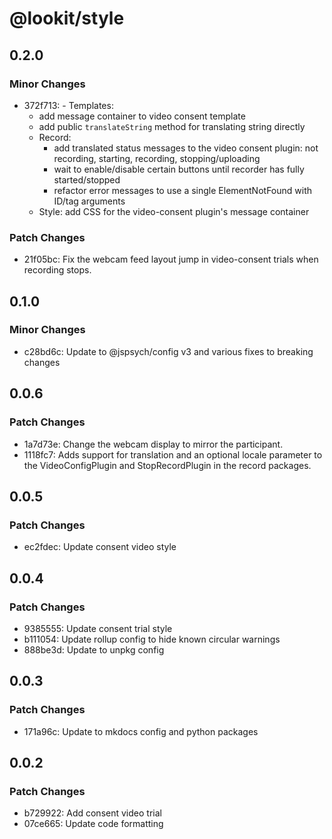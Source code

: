 # @lookit/style

## 0.2.0

### Minor Changes

- 372f713: - Templates:
  - add message container to video consent template
  - add public `translateString` method for translating string directly
  - Record:
    - add translated status messages to the video consent plugin: not recording,
      starting, recording, stopping/uploading
    - wait to enable/disable certain buttons until recorder has fully
      started/stopped
    - refactor error messages to use a single ElementNotFound with ID/tag
      arguments
  - Style: add CSS for the video-consent plugin's message container

### Patch Changes

- 21f05bc: Fix the webcam feed layout jump in video-consent trials when
  recording stops.

## 0.1.0

### Minor Changes

- c28bd6c: Update to @jspsych/config v3 and various fixes to breaking changes

## 0.0.6

### Patch Changes

- 1a7d73e: Change the webcam display to mirror the participant.
- 1118fc7: Adds support for translation and an optional locale parameter to the
  VideoConfigPlugin and StopRecordPlugin in the record packages.

## 0.0.5

### Patch Changes

- ec2fdec: Update consent video style

## 0.0.4

### Patch Changes

- 9385555: Update consent trial style
- b111054: Update rollup config to hide known circular warnings
- 888be3d: Update to unpkg config

## 0.0.3

### Patch Changes

- 171a96c: Update to mkdocs config and python packages

## 0.0.2

### Patch Changes

- b729922: Add consent video trial
- 07ce665: Update code formatting
